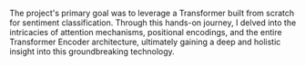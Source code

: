 <p>The project's primary goal was to leverage a Transformer built from scratch for sentiment classification. Through this hands-on journey, I delved into the intricacies of attention mechanisms, positional encodings, and the entire Transformer Encoder architecture, ultimately gaining a deep and holistic insight into this groundbreaking technology.</p>
